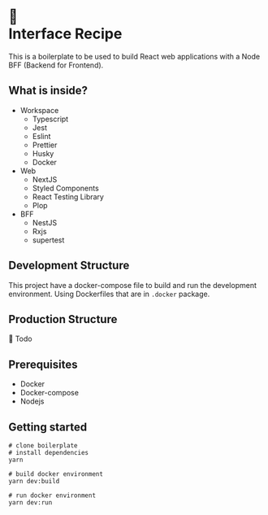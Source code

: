# 🧁 <br> Interface Recipe

This is a boilerplate to be used to build React web applications with a Node BFF (Backend for Frontend).

## What is inside?
- Workspace
  - Typescript
  - Jest
  - Eslint
  - Prettier
  - Husky
  - Docker
- Web
  - NextJS
  - Styled Components
  - React Testing Library
  - Plop
- BFF
  - NestJS
  - Rxjs
  - supertest

## Development Structure
This project have a docker-compose file to build and run the development environment. Using Dockerfiles that are in `.docker` package.

## Production Structure
🔬 Todo

## Prerequisites
- Docker
- Docker-compose
- Nodejs

## Getting started
```
# clone boilerplate
# install dependencies
yarn

# build docker environment
yarn dev:build

# run docker environment
yarn dev:run
```